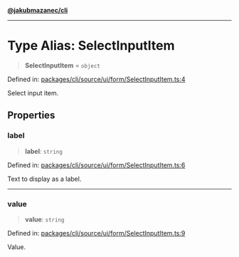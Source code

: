 [**@jakubmazanec/cli**](../README.md)

---

# Type Alias: SelectInputItem

> **SelectInputItem** = `object`

Defined in:
[packages/cli/source/ui/form/SelectInputItem.ts:4](https://github.com/jakubmazanec/tools/blob/c36a857a499e2c0c4f38fc4405cb987b357adf10/packages/cli/source/ui/form/SelectInputItem.ts#L4)

Select input item.

## Properties

### label

> **label**: `string`

Defined in:
[packages/cli/source/ui/form/SelectInputItem.ts:6](https://github.com/jakubmazanec/tools/blob/c36a857a499e2c0c4f38fc4405cb987b357adf10/packages/cli/source/ui/form/SelectInputItem.ts#L6)

Text to display as a label.

---

### value

> **value**: `string`

Defined in:
[packages/cli/source/ui/form/SelectInputItem.ts:9](https://github.com/jakubmazanec/tools/blob/c36a857a499e2c0c4f38fc4405cb987b357adf10/packages/cli/source/ui/form/SelectInputItem.ts#L9)

Value.
